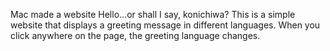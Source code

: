 Mac made a website
Hello...or shall I say, konichiwa?
This is a simple website that displays a greeting message in different languages. When you click anywhere on the page, the greeting language changes.
